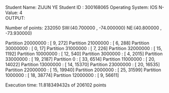 Student Name: ZIJUN YE 
Student ID	: 300168065
Operating System: IOS 
N-Value: 4 	
OUTPUT:

Number of points: 232050
SW:(40.700000 , -74.000000)
NE:(40.800000 , -73.930000) 

Partition   20000000 : [   9,   272]
Partition   21000000 : [   6,   288]
Partition   30000000 : [   0,    17]
Partition   31000000 : [   7,   226]
Partition   32000000 : [  15,  1192]
Partition   10000000 : [  12,   540]
Partition    3000000 : [   4,  2015]
Partition   33000000 : [  19,  2187]
Partition          0 : [  33,  6514]
Partition   11000000 : [  20, 14022]
Partition   13000000 : [  14, 15370]
Partition   23000000 : [  20, 16535]
Partition   22000000 : [  15, 19940]
Partition    2000000 : [  25, 31599]
Partition    1000000 : [  18, 38774]
Partition   12000000 : [   9, 56611]

Execution time: 11.818349432s of 206102 points
